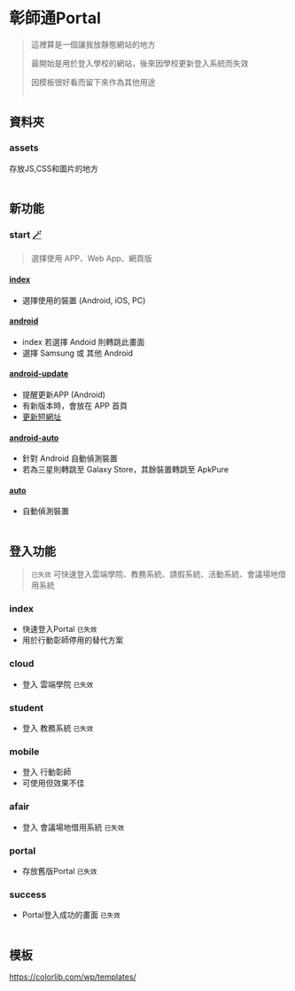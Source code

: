 # 彰師通Portal

> 這裡算是一個讓我放靜態網站的地方
>
> 最開始是用於登入學校的網站，後來因學校更新登入系統而失效
>
> 因模板很好看而留下來作為其他用途
<br><br>
## 資料夾
### assets
存放JS,CSS和圖片的地方
<br><br>

## 新功能
### start [🪄](https://github.com/ncuelink/portal/tree/gh-pages/start)
> 選擇使用 APP、Web App、網頁版
#### [index](https://portal.ncuelink.ncue.org/start/)
* 選擇使用的裝置 (Android, iOS, PC)
#### [android](https://portal.ncuelink.ncue.org/start/android)
* index 若選擇 Andoid 則轉跳此畫面
* 選擇 Samsung 或 其他 Android
#### [android-update](https://portal.ncuelink.ncue.org/start/android-update)
* 提醒更新APP (Android)
* 有新版本時，會放在 APP 首頁
* [更新短網址](https://app.lihi.io/admin "lihi短網址") 
#### [android-auto](https://portal.ncuelink.ncue.org/start/android-auto)
* 針對 Android 自動偵測裝置
* 若為三星則轉跳至 Galaxy Store，其餘裝置轉跳至 ApkPure
#### [auto](https://portal.ncuelink.ncue.org/start/auto)
* 自動偵測裝置
<br><br>

## 登入功能
> `已失效` 可快速登入雲端學院、教務系統、請假系統、活動系統、會議場地借用系統
### index
* 快速登入Portal `已失效`
* 用於行動彰師停用的替代方案
### cloud
* 登入 雲端學院
`已失效`
### student
* 登入 教務系統
`已失效`
### mobile
* 登入 行動彰師
* 可使用但效果不佳
### afair
* 登入 會議場地借用系統
`已失效`
### portal
* 存放舊版Portal
`已失效`
### success
* Portal登入成功的畫面
`已失效`
<br><br>

## 模板
https://colorlib.com/wp/templates/
